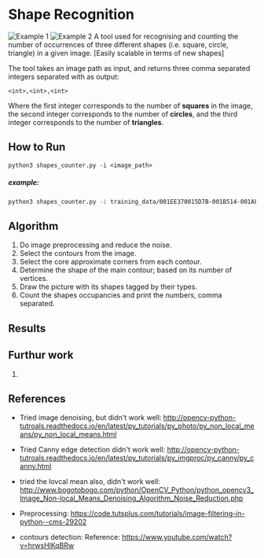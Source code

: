 # Shape Recognition

![Example 1](https://raw.github.com/AbdelrahmanRadwan/object-detection/tree/master/evaluation/example2.png  "Example 2")
![Example 2](https://raw.github.com/AbdelrahmanRadwan/object-detection/tree/master/evaluation/example1.png  "Example 1")
A tool used for recognising and counting the number of occurrences
 of three different shapes (i.e. square, circle, triangle) in a given image. 
 [Easily scalable in terms of new shapes]

The tool takes an image path as input, and returns three
 comma separated integers separated with as output:
```
<int>,<int>,<int>
```
Where the first integer corresponds to the number of **squares**
 in the image, the second integer corresponds to the number of **circles**,
  and the third integer corresponds to the number of **triangles**.

## How to Run
```
python3 shapes_counter.py -i <image_path>
```
##### example:
```bash
python3 shapes_counter.py -i training_data/001EE370015D7B-001B514-001AF1A-001D2BD-001E41B001061C001D292.jpg
```

## Algorithm
1. Do image preprocessing and reduce the noise.
2. Select the contours from the image.
3. Select the core approximate corners from each contour.
4. Determine the shape of the main contour; based on its number of vertices.
5. Draw the picture with its shapes tagged by their types.
6. Count the shapes occupancies and print the numbers, comma separated.

## Results


## Furthur work
1. 

## References
- Tried image denoising, but didn't work well:
http://opencv-python-tutroals.readthedocs.io/en/latest/py_tutorials/py_photo/py_non_local_means/py_non_local_means.html

- Tried Canny edge detection didn't work well:
http://opencv-python-tutroals.readthedocs.io/en/latest/py_tutorials/py_imgproc/py_canny/py_canny.html

- tried the lovcal mean also, didn't work well:
http://www.bogotobogo.com/python/OpenCV_Python/python_opencv3_Image_Non-local_Means_Denoising_Algorithm_Noise_Reduction.php

- Preprocessing: https://code.tutsplus.com/tutorials/image-filtering-in-python--cms-29202

- contours detection: Reference: https://www.youtube.com/watch?v=hrwsHlKqBRw

